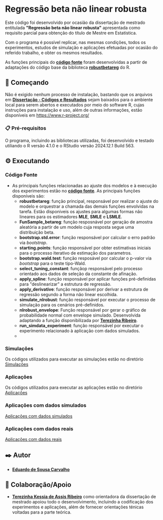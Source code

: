 # Regressão beta não linear robusta

Este código foi desenvolvido por ocasião da dissertação de mestrado entitulada **"Regressão beta não linear robusta"** apresentada como requisito parcial para obtenção do título de Mestre em Estatística. 

Com o programa é possível replicar, nas mesmas condições, todos os experimentos, estudos de simulação e aplicações efetuadas por ocasião do referido trabalho, e obter os mesmos resultados.

As funções principais do **[código fonte](https://github.com/eddusousa/nlrobustbetareg/blob/main/Disserta%C3%A7%C3%A3o%20-%20C%C3%B3digos%20e%20Resultados/SourceCode.R)** foram desenvolvidas a partir de adaptações do código base da biblioteca [**robustbetareg**]( https://cran.r-project.org/web/packages/robustbetareg/index.html) do R.

## 🚀 Começando

Não é exigido nenhum processo de instalação, bastando que os arquivos em **[Dissertação - Códigos e Resultados](https://github.com/eddusousa/nlrobustbetareg/tree/main/Disserta%C3%A7%C3%A3o%20-%20C%C3%B3digos%20e%20Resultados)** sejam baixados para o ambiente local para serem abertos e executados por meio do software R, cujas instruções para instalação e uso, além de outras informações, estão disponíveis em https://www.r-project.org/

### 📋 Pré-requisitos

O programa, incluindo as bibliotecas utilizadas, foi desenvolvido e testado utiliando o R versão 4.1.0 e o RStudio versão 2024.12.1 Build 563.

## ⚙️ Executando

### Código Fonte

* As principais funções relacionadas ao ajuste dos modelos e à execução dos experimentos estão no **[código fonte](https://github.com/eddusousa/nlrobustbetareg/blob/main/Disserta%C3%A7%C3%A3o%20-%20C%C3%B3digos%20e%20Resultados/SourceCode.R)**. As principais funções disponíveis são:
  * **robustbetareg**: função principal, responsável por realizar o ajuste do modelo e orquestrar a chamada das demais funções envolvidas na tarefa. Estão disponiveis os ajustes para algumas formas não lineares para os estimadores **MLE**, **SMLE** e **LSMLE**.
  * **FunSample_betareg**: função resposnável por geração de amostra aleatória a partir de um modelo cuja resposta segue uma distribuição beta. 
  * **bootstrap.std.error**: função responsável por calcular o erro padrão via *bootstrap*.
  * **starting.points**: função responsável por obter estimativas iniciais para o processo iterativo de estimação dos parametros.
  * **bootstrap.wald.test**: função resposável por calcular o p-valor via *bootstrap* para o teste tipo-Wald.
  * **select_tuning_constant**: funçãop responsável pelo processo orientado aos dados de seleção da constante de afinação.
  * **apply_spline**: função responsável por aplicar funções pré-definidas para "deslinearizar" a estrutura de regressão.
  * **apply_derivative**: função responsável por derivar a estrutura de regressão segundo a forma não linear escolhida.
  * **simulate_nlrobust**: função responsável por executar o processo de simulação para os cenários pré-definidos.
  * **nlrobust_envelope**: Função responsável por gerar o gráfico de probabilidade normal com envelope simulado. Desenvolvida adaptando a função disponibilizada por **[Terezinha Ribeiro](https://github.com/terezinharibeiro/RobustBetaRegression)**.
  * **run_simdata_experiment**: função responsável por executar o experimento relacionado à aplicação com dados simulados.
  * 

### Simulações

Os códigos utilizados para executar as simulações estão no diretório [Simulações](https://github.com/eddusousa/nlrobustbetareg/tree/main/Disserta%C3%A7%C3%A3o%20-%20C%C3%B3digos%20e%20Resultados/Simula%C3%A7%C3%B5es)

### Aplicações

Os códigos utilizados para executar as aplicações estão no diretório [Aplicações](https://github.com/eddusousa/nlrobustbetareg/tree/main/Disserta%C3%A7%C3%A3o%20-%20C%C3%B3digos%20e%20Resultados/Aplica%C3%A7%C3%B5es)

### Aplicações com dados simulados

[Aplicações com dados simulados](https://github.com/eddusousa/nlrobustbetareg/tree/main/Disserta%C3%A7%C3%A3o%20-%20C%C3%B3digos%20e%20Resultados/Aplica%C3%A7%C3%B5es/Aplica%C3%A7%C3%A3o%20com%20dados%20simulados)

### Aplicações com dados reais

[Aplicações com dados reais](https://github.com/eddusousa/nlrobustbetareg/tree/main/Disserta%C3%A7%C3%A3o%20-%20C%C3%B3digos%20e%20Resultados/Aplica%C3%A7%C3%B5es/Aplica%C3%A7%C3%B5es%20com%20dados%20reais/tuna)

## ✒️ Autor

* **[Eduardo de Sousa Carvalho](https://github.com/eddusousa)**

## 🎁 Colaboração/Apoio

* **[Terezinha Kessia de Assis Ribeiro](https://github.com/terezinharibeiro/)** como orientadora da dissertação de mestrado apoiou todo o desenvolvimento, incluindo a codificação dos experimentos e aplicações, além de fornecer orientações ténicas voltadas para a parte teórica.

